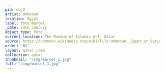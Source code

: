 ```yaml
---
pid: obj2
artist: Unknown
location: Egypt
label: foto marcel
_date: 14th century
object_type: foto
current_location: The Museum of Islamic Art, Qatar
source: https://commons.wikimedia.org/wiki/File:Unknown,_Egypt_or_Syria,_14th_Century_-_Sulwan_Al-Muta%27a_-_Google_Art_Project.jpg
order: '01'
layout: qatar_item
collection: qatar
thumbnail: "/img/marcel_1.jpg"
full: "/img/marcel_1.jpg"
---
```

